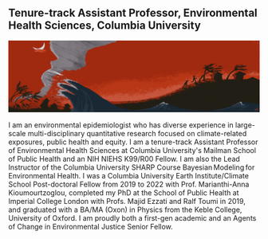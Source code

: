 ## Tenure-track Assistant Professor, Environmental Health Sciences, Columbia University

![](banner/banner.jpg)

I am an environmental epidemiologist who has diverse experience in large-scale multi-disciplinary quantitative research focused on climate-related exposures, public health and equity. I am a tenure-track Assistant Professor of Environmental Health Sciences at Columbia University's Mailman School of Public Health and an NIH NIEHS K99/R00 Fellow. I am also the Lead Instructor of the Columbia University SHARP Course Bayesian Modeling for Environmental Health. I was a Columbia University Earth Institute/Climate School Post-doctoral Fellow from 2019 to 2022 with Prof. Marianthi-Anna Kioumourtzoglou, completed my PhD at the School of Public Health at Imperial College London with Profs. Majid Ezzati and Ralf Toumi in 2019, and graduated with a BA/MA (Oxon) in Physics from the Keble College, University of Oxford. I am proudly both a first-gen academic and an Agents of Change in Environmental Justice Senior Fellow.
